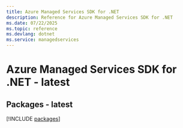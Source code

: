 ```yaml
---
title: Azure Managed Services SDK for .NET
description: Reference for Azure Managed Services SDK for .NET
ms.date: 07/22/2025
ms.topic: reference
ms.devlang: dotnet
ms.service: managedservices
---
```

# Azure Managed Services SDK for .NET - latest
## Packages - latest
[!INCLUDE [packages](managed-services-index.md)]
